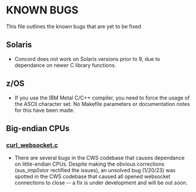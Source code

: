 # KNOWN BUGS

This file outlines the known bugs that are yet to be fixed

## Solaris
- Concord does not work on Solaris versions prior to 9, due to dependance
on newer C library functions. 

## z/OS
- If you use the IBM Metal C/C++ compiler, you need to force the usage of
the ASCII character set. No Makefile parameters or documentation notes
for this have been made.


## Big-endian CPUs
### [curl_websocket.c](./core/curl-websocket.c)
- There are several bugs in the CWS codebase that causes dependance on
little-endian CPUs. Despite making the obvious corrections (sus_imp0stor
rectified the issues), an unsolved bug (1/20/23) was spotted in the CWS
codebase that caused all opened websocket connections to close -- a fix
is under development and will be out soon.



